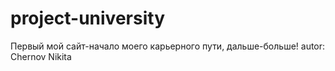 # project-university
Первый мой сайт-начало моего карьерного пути, дальше-больше!
autor: Chernov Nikita
